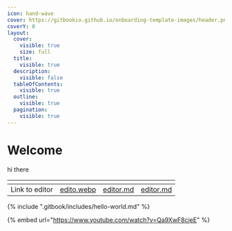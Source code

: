 ```yaml
---
icon: hand-wave
cover: https://gitbookio.github.io/onboarding-template-images/header.png
coverY: 0
layout:
  cover:
    visible: true
    size: full
  title:
    visible: true
  description:
    visible: false
  tableOfContents:
    visible: true
  outline:
    visible: true
  pagination:
    visible: true
---
```


# Welcome

hi there

<table data-view="cards"><thead><tr><th></th><th data-hidden data-card-cover data-type="files"></th><th data-hidden data-type="content-ref"></th><th data-hidden data-card-target data-type="content-ref"></th></tr></thead><tbody><tr><td>Link to editor</td><td><a href=".gitbook/assets/edito.webp">edito.webp</a></td><td><a href="basics/editor.md">editor.md</a></td><td><a href="basics/editor.md">editor.md</a></td></tr></tbody></table>

{% include ".gitbook/includes/hello-world.md" %}

{% embed url="https://www.youtube.com/watch?v=Qa9XwF8cjeE" %}
